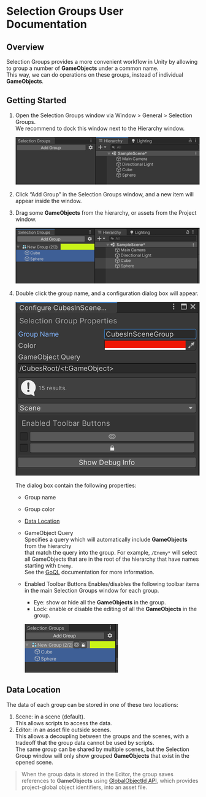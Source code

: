 # Selection Groups User Documentation


## Overview

Selection Groups provides a more convenient workflow in Unity by 
allowing to group a number of **GameObjects** under a common name.  
This way, we can do operations on these groups, 
instead of individual **GameObjects**.

## Getting Started

1. Open the Selection Groups window via Window > General > Selection Groups.  
   We recommend to dock this window next to the Hierarchy window.   

   ![](images/SelectionGroupsWindow.png)

1. Click “Add Group” in the Selection Groups window, and a new item will appear inside the window.   
1. Drag some **GameObjects** from the hierarchy, or assets from the Project window. 
   
   ![](images/SelectionGroupMembers.png)

1. Double click the group name, and a configuration dialog box will appear.

   ![](images/SelectionGroupConfiguration.png)

   The dialog box contain the following properties:
   * Group name 
   * Group color
   * [Data Location](#data-location)
   * GameObject Query  
     Specifies a query which will automatically include **GameObjects** from the hierarchy  
     that match the query into the group.
     For example, `/Enemy*` will select all GameObjects that are in the root of the hierarchy 
     that have names starting with `Enemy`.  
     See the [GoQL](goql.md) documentation for more information.     
   * Enabled Toolbar Buttons
     Enables/disables the following toolbar items in the main Selection Groups window for each group.   
     * Eye: show or hide all the **GameObjects** in the group. 
     * Lock: enable or disable the editing of all the **GameObjects** in the group.  

     ![](images/SelectionGroupTools.png)

## Data Location

The data of each group can be stored in one of these two locations:
1. Scene: in a scene (default).  
   This allows scripts to access the data.
2. Editor: in an asset file outside scenes.  
   This allows a decoupling between the groups and the scenes, with a tradeoff 
   that the group data cannot be used by scripts.  
   The same group can be shared by multiple scenes, 
   but the Selection Group window will only show grouped **GameObjects** that exist in the opened scene.

> When the group data is stored in the Editor, the group saves references to **GameObjects** using 
> [GlobalObjectId API](https://docs.unity3d.com/ScriptReference/GlobalObjectId.html),
> which provides project-global object identifiers, into an asset file.

